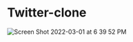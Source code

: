 # Twitter-clone
![Screen Shot 2022-03-01 at 6 39 52 PM](https://user-images.githubusercontent.com/83928646/161360830-efa15336-8e26-4e5c-9df2-0c884086f629.png)
